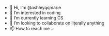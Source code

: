 - 👋 Hi, I’m @ashleyqqmarie
- 👀 I’m interested in coding
- 🌱 I’m currently learning CS
- 💞️ I’m looking to collaborate on literally anything
- 📫 How to reach me ...

<!---
ashleyqqmarie/ashleyqqmarie is a ✨ special ✨ repository because its `README.md` (this file) appears on your GitHub profile.
You can click the Preview link to take a look at your changes.
--->
